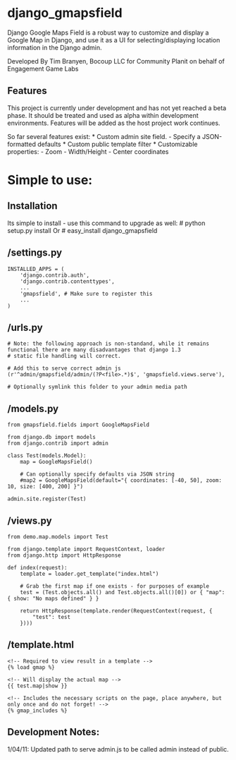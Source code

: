 django_gmapsfield
=================

Django Google Maps Field is a robust way to customize and display a Google Map in Django, and use it as a UI for selecting/displaying location information in the Django admin.

Developed By Tim Branyen, Bocoup LLC for Community Planit on behalf of Engagement Game Labs

Features
--------
This project is currently under development and has not yet reached a beta phase.  It should be treated and used as alpha within development environments.  Features will be added
as the host project work continues.

So far several features exist:
    * Custom admin site field.
        - Specify a JSON-formatted defaults
    * Custom public template filter
    * Customizable properties:
        - Zoom
        - Width/Height
        - Center coordinates

Simple to use:
==============

Installation
-------------
Its simple to install - use this command to upgrade as well:
    #  python setup.py install
Or
    # easy_install django_gmapsfield

/settings.py
------------

    INSTALLED_APPS = (
        'django.contrib.auth',
        'django.contrib.contenttypes',
        ...
        'gmapsfield', # Make sure to register this
        ...
    )

/urls.py
--------

    # Note: the following approach is non-standand, while it remains functional there are many disadvantages that django 1.3
    # static file handling will correct.

    # Add this to serve correct admin js
    (r'^admin/gmapsfield/admin/(?P<file>.*)$', 'gmapsfield.views.serve'),

    # Optionally symlink this folder to your admin media path

/models.py
----------

    from gmapsfield.fields import GoogleMapsField
    
    from django.db import models
    from django.contrib import admin
    
    class Test(models.Model):
        map = GoogleMapsField()

        # Can optionally specify defaults via JSON string
        #map2 = GoogleMapsField(default="{ coordinates: [-40, 50], zoom: 10, size: [400, 200] }")
    
    admin.site.register(Test)

/views.py
---------

    from demo.map.models import Test
    
    from django.template import RequestContext, loader
    from django.http import HttpResponse
    
    def index(request):
        template = loader.get_template("index.html")
    
        # Grab the first map if one exists - for purposes of example 
        test = (Test.objects.all() and Test.objects.all()[0]) or { "map": { show: "No maps defined" } }
    
        return HttpResponse(template.render(RequestContext(request, {
            "test": test
        })))

/template.html
--------------

    <!-- Required to view result in a template -->
    {% load gmap %}

    <!-- Will display the actual map -->
    {{ test.map|show }}

    <!-- Includes the necessary scripts on the page, place anywhere, but only once and do not forget! -->
    {% gmap_includes %}

Development Notes:
------------------
1/04/11: Updated path to serve admin.js to be called admin instead of public.
